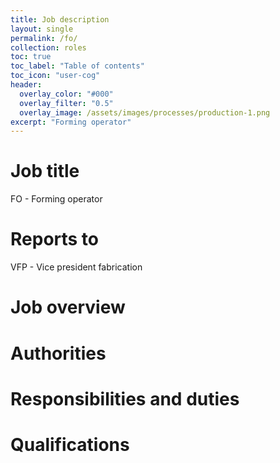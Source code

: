 ```yaml
---
title: Job description
layout: single
permalink: /fo/
collection: roles
toc: true
toc_label: "Table of contents"
toc_icon: "user-cog"
header:
  overlay_color: "#000"
  overlay_filter: "0.5"
  overlay_image: /assets/images/processes/production-1.png
excerpt: "Forming operator"
---
```

# Job title
FO - Forming operator

# Reports to
VFP - Vice president fabrication

# Job overview

# Authorities

# Responsibilities and duties

# Qualifications
